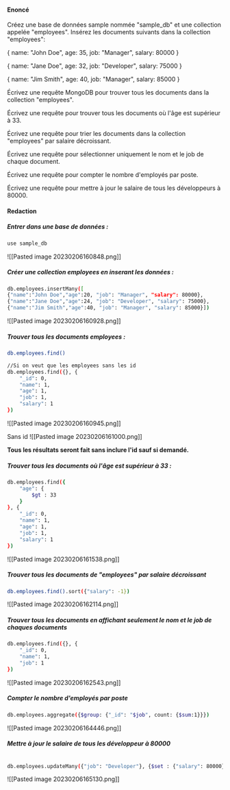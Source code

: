 #### Enoncé

Créez une base de données sample nommée "sample_db" et une collection appelée "employees". Insérez les documents suivants dans la collection "employees":

{ name: "John Doe", age: 35, job: "Manager", salary: 80000 }

{ name: "Jane Doe", age: 32, job: "Developer", salary: 75000 }

{ name: "Jim Smith", age: 40, job: "Manager", salary: 85000 }

Écrivez une requête MongoDB pour trouver tous les documents dans la collection "employees".

Écrivez une requête pour trouver tous les documents où l'âge est supérieur à 33.

Écrivez une requête pour trier les documents dans la collection "employees" par salaire décroissant.

Écrivez une requête pour sélectionner uniquement le nom et le job de chaque document.

Écrivez une requête pour compter le nombre d'employés par poste.

Écrivez une requête pour mettre à jour le salaire de tous les développeurs à 80000.

#### Redaction

##### Entrer dans une base de données : 

``` bash
use sample_db
```

![[Pasted image 20230206160848.png]]

##### Créer une collection employees en inserant les données : 

``` bash
db.employees.insertMany([
{"name":"John Doe","age":20, "job": "Manager", "salary": 80000},
{"name":"Jane Doe","age":24, "job": "Developer", "salary": 75000},
{"name":"Jim Smith","age":40, "job": "Manager", "salary": 85000}])
```

![[Pasted image 20230206160928.png]]

##### Trouver tous les documents employees :

```bash
db.employees.find()

//Si on veut que les employees sans les id
db.employees.find({}, {
	"_id": 0,
	"name": 1,
	"age": 1,
	"job": 1,
	"salary": 1
})
```

![[Pasted image 20230206160945.png]]

Sans id
![[Pasted image 20230206161000.png]]

**Tous les résultats seront fait sans inclure l'id sauf si demandé.**

##### Trouver tous les documents où l'âge est supérieur à 33 :

```bash 
db.employees.find({
	"age": {
		$gt : 33
	}
}, {
	"_id": 0,
	"name": 1,
	"age": 1,
	"job": 1,
	"salary": 1
})

```

![[Pasted image 20230206161538.png]]

##### Trouver tous les documents de "employees" par salaire décroissant

``` bash
db.employees.find().sort({"salary": -1})
```

![[Pasted image 20230206162114.png]]

##### Trouver tous les documents en affichant seulement le nom et le job de chaques documents

``` bash
db.employees.find({}, {
	"_id": 0,
	"name": 1,
	"job": 1
})
```

![[Pasted image 20230206162543.png]]

##### Compter le nombre d'employés par poste

```bash
db.employees.aggregate({$group: {"_id": "$job", count: {$sum:1}}})
```

![[Pasted image 20230206164446.png]]

##### Mettre à jour le salaire de tous les développeur à 80000

``` bash

db.employees.updateMany({"job": "Developer"}, {$set : {"salary": 80000}})

```
![[Pasted image 20230206165130.png]]

